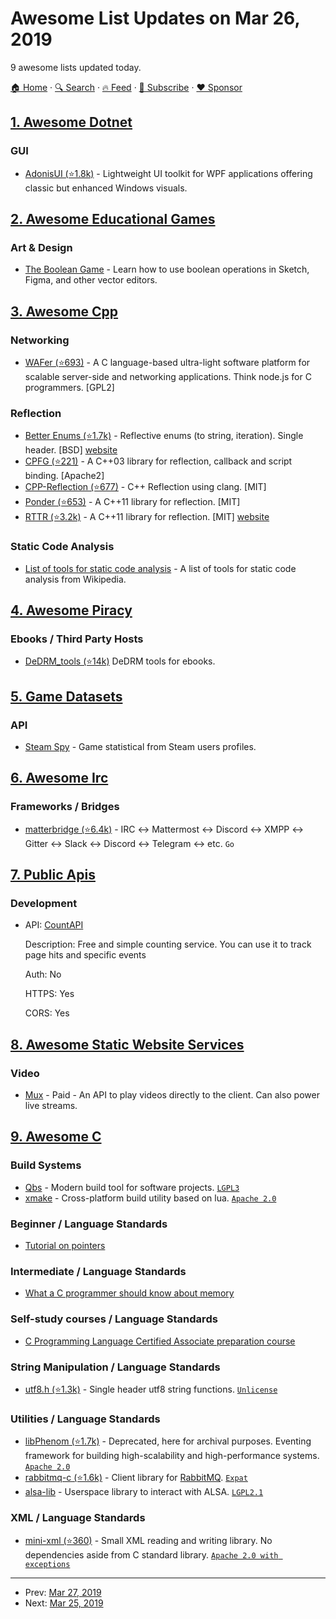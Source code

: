 # Awesome List Updates on Mar 26, 2019

9 awesome lists updated today.

[🏠 Home](/README.md) · [🔍 Search](https://www.trackawesomelist.com/search/) · [🔥 Feed](https://www.trackawesomelist.com/rss.xml) · [📮 Subscribe](https://trackawesomelist.us17.list-manage.com/subscribe?u=d2f0117aa829c83a63ec63c2f&id=36a103854c) · [❤️  Sponsor](https://github.com/sponsors/theowenyoung)



## [1. Awesome Dotnet](/content/quozd/awesome-dotnet/README.md)

### GUI

*   [AdonisUI (⭐1.8k)](https://github.com/benruehl/adonis-ui) - Lightweight UI toolkit for WPF applications offering classic but enhanced Windows visuals.

## [2. Awesome Educational Games](/content/yrgo/awesome-educational-games/README.md)

### Art & Design

*   [The Boolean Game](https://boolean.method.ac/) - Learn how to use boolean operations in Sketch, Figma, and other vector editors.

## [3. Awesome Cpp](/content/fffaraz/awesome-cpp/README.md)

### Networking

*   [WAFer (⭐693)](https://github.com/riolet/WAFer) - A C language-based ultra-light software platform for scalable server-side and networking applications. Think node.js for C programmers. \[GPL2]

### Reflection

*   [Better Enums (⭐1.7k)](https://github.com/aantron/better-enums) - Reflective enums (to string, iteration). Single header. \[BSD] [website](http://aantron.github.io/better-enums/)
*   [CPFG (⭐221)](https://github.com/cpgf/cpgf) - A C++03 library for reflection, callback and script binding. \[Apache2]
*   [CPP-Reflection (⭐677)](https://github.com/AustinBrunkhorst/CPP-Reflection) - C++ Reflection using clang. \[MIT]
*   [Ponder (⭐653)](https://github.com/billyquith/ponder) - A C++11 library for reflection. \[MIT]
*   [RTTR (⭐3.2k)](https://github.com/rttrorg/rttr) - A C++11 library for reflection. \[MIT] [website](http://www.rttr.org)

### Static Code Analysis

*   [List of tools for static code analysis](https://en.wikipedia.org/wiki/List_of_tools_for_static_code_analysis#C.2FC.2B.2B) - A list of tools for static code analysis from Wikipedia.

## [4. Awesome Piracy](/content/Igglybuff/awesome-piracy/README.md)

### Ebooks / Third Party Hosts

*   [DeDRM\_tools (⭐14k)](https://github.com/apprenticeharper/DeDRM_tools) DeDRM tools for ebooks.

## [5. Game Datasets](/content/leomaurodesenv/game-datasets/README.md)

### API

*   [Steam Spy](https://github.com/topics/steamspy) - Game statistical from Steam users profiles.

## [6. Awesome Irc](/content/davisonio/awesome-irc/README.md)

### Frameworks / Bridges

*   [matterbridge (⭐6.4k)](https://github.com/42wim/matterbridge) - IRC ↔ Mattermost ↔ Discord ↔ XMPP ↔ Gitter ↔ Slack ↔ Discord ↔ Telegram ↔ etc. `Go`

## [7. Public Apis](/content/public-apis/public-apis/README.md)

### Development

- API: [CountAPI](https://countapi.xyz)

  Description: Free and simple counting service. You can use it to track page hits and specific events

  Auth: No

  HTTPS: Yes

  CORS: Yes



## [8. Awesome Static Website Services](/content/agarrharr/awesome-static-website-services/README.md)

### Video

*   [Mux](https://mux.com/) - Paid - An API to play videos directly to the client. Can also power live streams.

## [9. Awesome C](/content/inputsh/awesome-c/README.md)

### Build Systems

*   [Qbs](https://doc.qt.io/qbs/) - Modern build tool for software projects. [`LGPL3`](https://code.qt.io/cgit/qbs/qbs.git/tree/LICENSE.LGPLv3)
*   [xmake](https://xmake.io/) - Cross-platform build utility based on lua. [`Apache 2.0`](https://github.com/xmake-io/xmake/blob/master/LICENSE.md)

### Beginner / Language Standards

*   [Tutorial on pointers](http://www.cs.ucsb.edu/\~mikec/cs16/misc/ptrtut12/index.htm)

### Intermediate / Language Standards

*   [What a C programmer should know about memory](https://marek.vavrusa.com/memory/)

### Self-study courses / Language Standards

*   [C Programming Language Certified Associate preparation course](https://cppinstitute.com/study-resources)

### String Manipulation / Language Standards

*   [utf8.h (⭐1.3k)](https://github.com/sheredom/utf8.h) - Single header utf8 string functions. [`Unlicense`](https://unlicense.org/)

### Utilities / Language Standards

*   [libPhenom (⭐1.7k)](https://github.com/facebookarchive/libphenom) - Deprecated, here for archival purposes. Eventing framework for building high-scalability and high-performance systems. [`Apache 2.0`](https://directory.fsf.org/wiki/License:Apache-2.0)
*   [rabbitmq-c (⭐1.6k)](https://github.com/alanxz/rabbitmq-c) - Client library for [RabbitMQ](https://www.rabbitmq.com/). [`Expat`](https://directory.fsf.org/wiki/License:Expat)
*   [alsa-lib](https://www.alsa-project.org/main/index.php/Main_Page) - Userspace library to interact with ALSA. [`LGPL2.1`](https://www.gnu.org/licenses/old-licenses/lgpl-2.1.en.html)

### XML / Language Standards

*   [mini-xml (⭐360)](https://github.com/michaelrsweet/mxml) - Small XML reading and writing library. No dependencies aside from C standard library. [`Apache 2.0 with exceptions`](https://github.com/michaelrsweet/mxml/blob/master/LICENSE)

---

- Prev: [Mar 27, 2019](/content/2019/03/27/README.md)
- Next: [Mar 25, 2019](/content/2019/03/25/README.md)